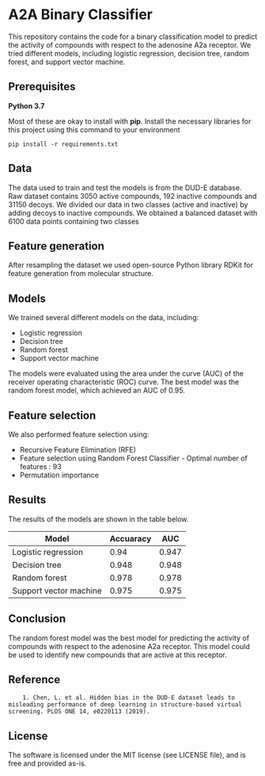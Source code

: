  # A2A Binary Classifier

This repository contains the code for a binary classification model to predict the activity of compounds with respect to the adenosine A2a receptor. We tried different models, including logistic regression, decision tree, random forest, and support vector machine.

## Prerequisites
**Python 3.7**

Most of these are okay to install with **pip**. Install the necessary libraries for this project using this command to your environment

`pip install -r requirements.txt`

## Data

The data used to train and test the models is from the DUD-E database. Raw dataset contains 3050 active compounds, 192 inactive compounds and 31150 decoys. We divided our data in two classes (active and inactive) by adding decoys to inactive compounds. We obtained a balanced dataset with 6100 data points containing two classes

## Feature generation

After resampling the dataset we used open-source Python library RDKit for feature generation from molecular structure. 

## Models

We trained several different models on the data, including:

* Logistic regression
* Decision tree
* Random forest
* Support vector machine

The models were evaluated using the area under the curve (AUC) of the receiver operating characteristic (ROC) curve. The best model was the random forest model, which achieved an AUC of 0.95.

## Feature selection
We also performed feature selection using:
- Recursive Feature Elimination (RFE)
- Feature selection using Random Forest Classifier - Optimal number of features : 93
- Permutation importance

## Results

The results of the models are shown in the table below.

| Model | Accuaracy | AUC |
|---|---|---|
| Logistic regression | 0.94 | 0.947 |
| Decision tree | 0.948 | 0.948 |
| Random forest | 0.978 | 0.978 |
| Support vector machine | 0.975 | 0.975 |

## Conclusion

The random forest model was the best model for predicting the activity of compounds with respect to the adenosine A2a receptor. This model could be used to identify new compounds that are active at this receptor.

## Reference

     	1. Chen, L. et al. Hidden bias in the DUD-E dataset leads to misleading performance of deep learning in structure-based virtual screening. PLOS ONE 14, e0220113 (2019).

## License

The software is licensed under the MIT license (see LICENSE file), and is free and provided as-is.

